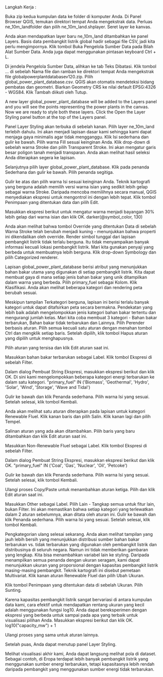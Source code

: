 Langkah Kerja :

Buka zip kedua kumpulan data ke folder di komputer Anda. Di Panel Browser QGIS, temukan direktori tempat Anda mengekstrak data. Perluas ne_10m_landfolder dan pilih ne_10m_land.shplayer. Seret layer ke kanvas.

Anda akan mendapatkan layer baru ne_10m_land ditambahkan ke panel Layers. Basis data pembangkit listrik global hadir sebagai file CSV, jadi kita perlu mengimpornya. Klik tombol Buka Pengelola Sumber Data pada Bilah Alat Sumber Data. Anda juga dapat menggunakan pintasan keyboard Ctrl + L.

Di jendela Pengelola Sumber Data, alihkan ke tab Teks Dibatasi. Klik tombol ... di sebelah Nama file dan ramban ke direktori tempat Anda mengekstrak file globalpowerplantdatabasev120.zip. Pilih global_power_plant_database.csv. QGIS akan otomatis mendeteksi bidang pembatas dan geometri. Biarkan Geometry CRS ke nilai default EPSG:4326 - WGS84. Klik Tambah diikuti oleh Tutup.

A new layer global_power_plant_database will be added to the Layers panel and you will see the points representing the power plants in the canvas. Now we are ready to style both these layers. Click the Open the Layer Styling panel button at the top of the Layers panel.

Panel Layer Styling akan terbuka di sebelah kanan. Pilih layer ne_10m_land terlebih dahulu. Ini akan menjadi lapisan dasar kami sehingga kami dapat menjaga gaya minimalis agar tidak mengganggu. Klik Isi sederhana dan gulir ke bawah. Pilih warna Fill sesuai keinginan Anda. Klik drop-down di sebelah warna Stroke dan pilih Transparent Stroke. Ini akan mengatur garis besar poligon tanah menjadi transparan. Anda akan melihat hasil seleksi Anda diterapkan segera ke lapisan.

Selanjutnya pilih layer global_power_plant_database. Klik pada penanda Sederhana dan gulir ke bawah. Pilih penanda segitiga.

Gulir ke atas dan pilih warna Isi sesuai keinginan Anda. Teknik kartografi yang berguna adalah memilih versi warna isian yang sedikit lebih gelap sebagai warna Stroke. Daripada mencoba memilihnya secara manual, QGIS menyediakan ekspresi untuk mengontrol ini dengan lebih tepat. Klik tombol Penimpaan yang ditentukan data dan pilih Edit.

Masukkan ekspresi berikut untuk mengatur warna menjadi bayangan 30% lebih gelap dari warna isian dan klik OK. darker(@symbol_color, 130)

Anda akan melihat bahwa tombol Override yang ditentukan Data di sebelah Warna Stroke telah berubah menjadi kuning - menunjukkan bahwa properti ini dikendalikan oleh override. Render simbol tunggal dari lapisan pembangkit listrik tidak terlalu berguna. Itu tidak menyampaikan banyak informasi kecuali lokasi pembangkit listrik. Mari kita gunakan penyaji yang berbeda untuk membuatnya lebih berguna. Klik drop-down Symbology dan pilih Categorized renderer.

Lapisan global_power_plant_database berisi atribut yang menunjukkan bahan bakar utama yang digunakan di setiap pembangkit listrik. Kita dapat membuat gaya di mana setiap jenis bahan bakar yang unik ditampilkan dalam warna yang berbeda. Pilih primary_fuel sebagai Kolom. Klik Klasifikasi. Anda akan melihat beberapa kategori dan rendering peta berubah sesuai.

Meskipun tampilan Terkategori berguna, lapisan ini berisi terlalu banyak kategori untuk dapat ditafsirkan peta secara bermakna. Pendekatan yang lebih baik adalah mengelompokkan jenis kategori bahan bakar tertentu dan mengurangi jumlah kelas. Mari kita coba membuat 3 kategori - Bahan bakar terbarukan, Bahan bakar tidak terbarukan dan Lainnya. Pilih Perender berbasis aturan. Pilih semua kecuali satu aturan dengan menahan tombol Ctrl dan mengklik setiap baris. Setelah dipilih, klik tombol Hapus aturan yang dipilih untuk menghapusnya.

Pilih aturan yang tersisa dan klik Edit aturan saat ini.

Masukkan bahan bakar terbarukan sebagai Label. Klik tombol Ekspresi di sebelah Filter.

Dalam dialog Pembuat String Ekspresi, masukkan ekspresi berikut dan klik OK. Di sini kami mengelompokkan beberapa kategori energi terbarukan ke dalam satu kategori. "primary_fuel" IN ('Biomass', 'Geothermal', 'Hydro', 'Solar', 'Wind', 'Storage', 'Wave and Tidal')

Gulir ke bawah dan klik Penanda sederhana. Pilih warna Isi yang sesuai. Setelah selesai, klik tombol Kembali.

Anda akan melihat satu aturan diterapkan pada lapisan untuk kategori Renewable Fluel. Klik kanan baris dan pilih Salin. Klik kanan lagi dan pilih Tempel.

Salinan aturan yang ada akan ditambahkan. Pilih baris yang baru ditambahkan dan klik Edit aturan saat ini.

Masukkan Non-Renewable Fluel sebagai Label. Klik tombol Ekspresi di sebelah Filter.

Dalam dialog Pembuat String Ekspresi, masukkan ekspresi berikut dan klik OK. "primary_fuel" IN ('Coal', 'Gas', 'Nuclear', 'Oil', 'Petcoke')

Gulir ke bawah dan klik Penanda sederhana. Pilih warna Isi yang sesuai. Setelah selesai, klik tombol Kembali.

Ulangi proses Copy/Paste untuk menambahkan aturan ketiga. Pilih dan klik Edit aturan saat ini.

Masukkan Other sebagai Label. Pilih Lain - Tangkap semua untuk fitur lain, bukan Filter. Ini akan memastikan bahwa setiap kategori yang terlewatkan dalam 2 aturan sebelumnya, akan ditata oleh aturan ini. Gulir ke bawah dan klik Penanda sederhana. Pilih warna Isi yang sesuai. Setelah selesai, klik tombol Kembali.

Pengkategorian ulang selesai sekarang. Anda akan melihat tampilan yang jauh lebih bersih yang menunjukkan distribusi sumber bahan bakar terbarukan vs. tidak terbarukan yang digunakan oleh pembangkit listrik dan distribusinya di seluruh negara. Namun ini tidak memberikan gambaran yang lengkap. Kita bisa menambahkan variabel lain ke styling. Daripada menampilkan semua penanda dengan ukuran seragam, kami dapat menunjukkan ukuran yang proporsional dengan kapasitas pembangkit listrik masing-masing pembangkit. Teknik kartografi ini disebut pemetaan Multivariat. Klik kanan aturan Renewable Fluel dan pilih Ubah Ukuran.

Klik tombol Penimpaan yang ditentukan data di sebelah Ukuran. Pilih Sunting.

Karena kapasitas pembangkit listrik sangat bervariasi di antara kumpulan data kami, cara efektif untuk mendapatkan rentang ukuran yang kecil adalah menggunakan fungsi log10. Anda dapat bereksperimen dengan ekspresi yang berbeda untuk sampai pada apa yang terbaik untuk visualisasi pilihan Anda. Masukkan ekspresi berikut dan klik OK. log10("capacity_mw") + 1

Ulangi proses yang sama untuk aturan lainnya.

Setelah puas, Anda dapat menutup panel Layer Styling.

Melihat visualisasi akhir kami, Anda dapat langsung melihat pola di dataset. Sebagai contoh, di Eropa terdapat lebih banyak pembangkit listrik yang menggunakan sumber energi terbarukan, tetapi kapasitasnya lebih rendah daripada pembangkit yang menggunakan sumber energi tidak terbarukan.
 
